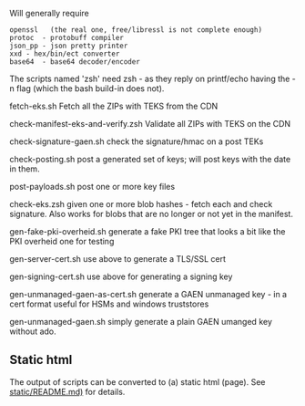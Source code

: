 Will generally require

	openssl   (the real one, free/libressl is not complete enough)
	protoc	- protobuff compiler
	json_pp	- json pretty printer
	xxd	- hex/bin/ect converter
	base64	- base64 decoder/encoder

The scripts named 'zsh' need zsh - as they reply on printf/echo having the -n flag (which the bash build-in does not).

fetch-eks.sh
	Fetch all the ZIPs with TEKS from the CDN

check-manifest-eks-and-verify.zsh
	Validate all ZIPs with TEKS on the CDN

check-signature-gaen.sh
	check the signature/hmac on a post TEKs

check-posting.sh
	post a generated set of keys; will post keys with the date in them.

post-payloads.sh
	post one or more key files

check-eks.zsh
	given one or more blob hashes - fetch each and check signature. Also
	works for blobs that are no longer or not yet in the manifest.
	
gen-fake-pki-overheid.sh
	generate a fake PKI tree that looks a bit like the PKI overheid one
	for testing

gen-server-cert.sh
	use above to generate a TLS/SSL cert

gen-signing-cert.sh
	use above for generating a signing key

gen-unmanaged-gaen-as-cert.sh
	generate a GAEN unmanaged key - in a cert format useful for HSMs and
	windows truststores

gen-unmanaged-gaen.sh
	simply generate a plain GAEN umanged key without ado.

## Static html
The output of scripts can be converted to (a) static html (page).
See [static/README.md)](static/README.md) for details.

